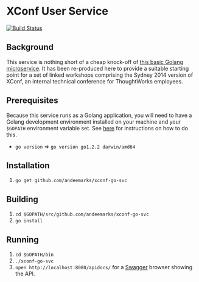 XConf User Service
==================

[![Build Status](https://travis-ci.org/andeemarks/xconf-go-svc.svg)](https://travis-ci.org/andeemarks/xconf-go-svc)

Background
----------

This service is nothing short of a cheap knock-off of [this basic Golang microservice](http://geeklit.blogspot.com.au/2013/08/gorest-golang-web-services-simple.html).  It has been re-produced here to provide a suitable starting point for a set of linked workshops comprising the Sydney 2014 version of XConf, an internal technical conference for ThoughtWorks employees.

Prerequisites
-------------

Because this service runs as a Golang application, you will need to have a Golang development environment installed on your machine and your `$GOPATH` environment variable set.  See [here](https://code.google.com/p/go-wiki/wiki/GOPATH) for instructions on how to do this.

* `go version` => `go version go1.2.2 darwin/amd64`

Installation
------------

1. `go get github.com/andeemarks/xconf-go-svc` 

Building
--------

1. `cd $GOPATH/src/github.com/andeemarks/xconf-go-svc`
1. `go install`

Running
-------

1. `cd $GOPATH/bin`
1. `./xconf-go-svc`
1. `open http://localhost:8080/apidocs/` for a [Swagger](https://helloreverb.com/developers/swagger) browser showing the API.